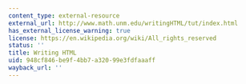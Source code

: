 ```yaml
---
content_type: external-resource
external_url: http://www.math.unm.edu/writingHTML/tut/index.html
has_external_license_warning: true
license: https://en.wikipedia.org/wiki/All_rights_reserved
status: ''
title: Writing HTML
uid: 948cf846-be9f-4bb7-a320-99e3fdfaaaff
wayback_url: ''
---
```


